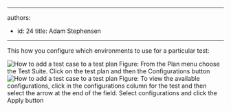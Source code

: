 

---
authors:
  - id: 24
    title: Adam Stephensen
---




<span class='intro'> <p>This how you configure which environments to use for a particular test&#58;</p> </span>

<img class="ms-rteCustom-ImageArea" alt="How to add a test case to a test plan" src="/SoftwareDevelopment/RulesToBetterUserAcceptanceTests/PublishingImages/particular-test-1.jpg" />
<span class="ms-rteCustom-FigureNormal">Figure&#58; From the Plan menu choose the Test Suite. Click on the test plan and then the Configurations button</span>

<img class="ms-rteCustom-ImageArea" alt="How to add a test case to a test plan" src="/SoftwareDevelopment/RulesToBetterUserAcceptanceTests/PublishingImages/particular-test-2.jpg" />
<span class="ms-rteCustom-FigureNormal">Figure&#58; To view the available configurations, click in the configurations column for the test and then select the arrow at the end of the field. Select configurations and click the Apply button</span>



